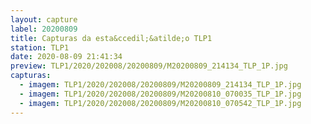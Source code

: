 ```yaml
---
layout: capture
label: 20200809
title: Capturas da esta&ccedil;&atilde;o TLP1
station: TLP1
date: 2020-08-09 21:41:34
preview: TLP1/2020/202008/20200809/M20200809_214134_TLP_1P.jpg
capturas:
  - imagem: TLP1/2020/202008/20200809/M20200809_214134_TLP_1P.jpg
  - imagem: TLP1/2020/202008/20200809/M20200810_070035_TLP_1P.jpg
  - imagem: TLP1/2020/202008/20200809/M20200810_070542_TLP_1P.jpg
---
```

